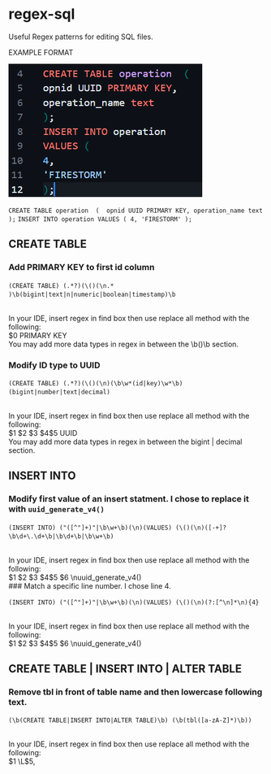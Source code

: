 # regex-sql
Useful Regex patterns for editing SQL files.

EXAMPLE FORMAT 

![Image](example_format.png)

``
CREATE TABLE operation  ( 
opnid UUID PRIMARY KEY,
operation_name text
);
``
``
INSERT INTO operation
VALUES (
4,
'FIRESTORM'
);
``

## CREATE TABLE
### Add PRIMARY KEY to first id column

``(CREATE TABLE) (.*?)(\()(\n.* )\b(bigint|text|n|numeric|boolean|timestamp)\b``

<br/>
In your IDE, insert regex in find box then use replace all method with the following:
<br/>
$0 PRIMARY KEY
<br/>
You may add more data types in regex in between the \b()\b section. 


### Modify ID type to UUID 

``(CREATE TABLE) (.*?)(\()(\n)(\b\w*(id|key)\w*\b) (bigint|number|text|decimal)``

<br/>
In your IDE, insert regex in find box then use replace all method with the following:
<br/>
$1 $2 $3 $4$5 UUID
<br/>
You may add more data types in regex in between the bigint | decimal section. 



## INSERT INTO 
### Modify first value of an insert statment. I chose to replace it with ``uuid_generate_v4()``

``(INSERT INTO) ("([^"]+)"|\b\w+\b)(\n)(VALUES) (\()(\n)([-+]?\b\d+\.\d+\b|\b\d+\b|\b\w+\b)``

<br/>
In your IDE, insert regex in find box then use replace all method with the following:
<br/>
$1 $2 $3 $4$5 $6 \nuuid_generate_v4()
<br/>
### Match a specific line number. I chose line 4.

``(INSERT INTO) ("([^"]+)"|\b\w+\b)(\n)(VALUES) (\()(\n)(?:[^\n]*\n){4}``

<br/>
In your IDE, insert regex in find box then use replace all method with the following:
<br/>
$1 $2 $3 $4$5 $6 \nuuid_generate_v4()
<br/>

## CREATE TABLE | INSERT INTO | ALTER TABLE
### Remove tbl in front of table name and then lowercase following text.

``(\b(CREATE TABLE|INSERT INTO|ALTER TABLE)\b) (\b(tbl([a-zA-Z]*)\b))``

<br/>
In your IDE, insert regex in find box then use replace all method with the following:
<br/>
$1 \L$5,
<br/>
